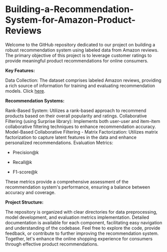# Building-a-Recommendation-System-for-Amazon-Product-Reviews
Welcome to the GitHub repository dedicated to our project on building a robust recommendation system using labeled data from Amazon reviews. The primary objective of this project is to leverage customer ratings to provide meaningful product recommendations for online consumers.

**Key Features:**

Data Collection: The dataset comprises labeled Amazon reviews, providing a rich source of information for training and evaluating recommendation models. Click [here](https://drive.google.com/file/d/1KXNThV7-7XBR_VpH6E7Bf4bqAPmx63hD/view?usp=sharing).

**Recommendation Systems:**

Rank-Based System: Utilizes a rank-based approach to recommend products based on their overall popularity and ratings.
Collaborative Filtering (using Surprise library): Implements both user-user and item-item collaborative filtering techniques to enhance recommendation accuracy.
Model-Based Collaborative Filtering - Matrix Factorization: Utilizes matrix factorization to capture latent features in the data and enhance personalized recommendations.
Evaluation Metrics:
- Precision@k
+ Recall@k
* F1-score@k

These metrics provide a comprehensive assessment of the recommendation system's performance, ensuring a balance between accuracy and coverage.

**Project Structure:**

The repository is organized with clear directories for data preprocessing, model development, and evaluation metrics implementation.
Detailed documentation is available for each component, facilitating easy navigation and understanding of the codebase.
Feel free to explore the code, provide feedback, or contribute to further improving the recommendation system. Together, let's enhance the online shopping experience for consumers through effective product recommendations.
